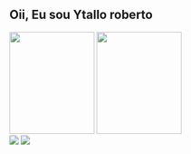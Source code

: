 ## Oii, Eu sou Ytallo roberto
<div>
<img height="180em" width="150" src="https://github-readme-stats.vercel.app/api?username=YtalloRoberto&show_icons=true&theme=tokyonight&include_all_commits=true&count_private=true"/>
<img height="180em" width="150"src="https://github-readme-stats.vercel.app/api/top-langs/?username=YtalloRoberto&layout=compact&langs_count=16&theme=tokyonight"/>
<div>
<div>
  <a href = "mailto: ytallo.lobo@gmail.com"><img src="https://img.shields.io/badge/-Gmail-%23EA4335?style=for-the-badge&logo=gmail&logoColor=white" target="_blank"></a>
  <a href="https://www.linkedin.com/in/ytallol%C3%B4bo/" target="_blank"><img src="https://img.shields.io/badge/-LinkedIn-%230077B5?style=for-the-badge&logo=linkedin&logoColor=white" target="_blank"></a>
</div>
